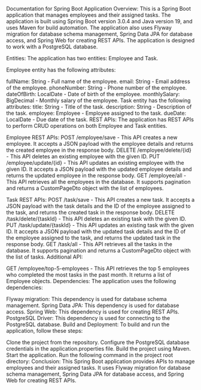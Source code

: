 Documentation for Spring Boot Application
Overview:
This is a Spring Boot application that manages employees and their assigned tasks. The application is built using Spring Boot version 3.0.4 and Java version 19, and uses Maven for build automation. The application also uses Flyway migration for database schema management, Spring Data JPA for database access, and Spring Web for creating REST APIs. The application is designed to work with a PostgreSQL database.

Entities:
The application has two entities: Employee and Task.

Employee entity has the following attributes:

fullName: String - Full name of the employee.
email: String - Email address of the employee.
phoneNumber: String - Phone number of the employee.
dateOfBirth: LocalDate - Date of birth of the employee.
monthlySalary: BigDecimal - Monthly salary of the employee.
Task entity has the following attributes:
title: String - Title of the task.
description: String - Description of the task.
employee: Employee - Employee assigned to the task.
dueDate: LocalDate - Due date of the task.
REST APIs:
The application has REST APIs to perform CRUD operations on both Employee and Task entities.

Employee REST APIs:
POST /employee/save - This API creates a new employee. It accepts a JSON payload with the employee details and returns the created employee in the response body.
DELETE /employee/delete/{id} - This API deletes an existing employee with the given ID.
PUT /employee/update/{id} - This API updates an existing employee with the given ID. It accepts a JSON payload with the updated employee details and returns the updated employee in the response body.
GET /employee/all - This API retrieves all the employees in the database. It supports pagination and returns a CustomPageDto object with the list of employees.

Task REST APIs:
POST /task/save - This API creates a new task. It accepts a JSON payload with the task details and the ID of the employee assigned to the task, and returns the created task in the response body.
DELETE /task/delete/{taskId} - This API deletes an existing task with the given ID.
PUT /task/update/{taskId} - This API updates an existing task with the given ID. It accepts a JSON payload with the updated task details and the ID of the employee assigned to the task, and returns the updated task in the response body.
GET /task/all - This API retrieves all the tasks in the database. It supports pagination and returns a CustomPageDto object with the list of tasks.
Additional API:

GET /employee/top-5-employees - This API retrieves the top 5 employees who completed the most tasks in the past month. It returns a list of Employee objects.
Dependencies:
The application uses the following dependencies:

Flyway migration: This dependency is used for database schema management.
Spring Data JPA: This dependency is used for database access.
Spring Web: This dependency is used for creating REST APIs.
PostgreSQL Driver: This dependency is used for connecting to the PostgreSQL database.
Build and Deployment:
To build and run the application, follow these steps:

Clone the project from the repository.
Configure the PostgreSQL database credentials in the application.properties file.
Build the project using Maven. 
Start the application. Run the following command in the project root directory:
Conclusion:
This Spring Boot application provides APIs to manage employees and their assigned tasks. It uses Flyway migration for database schema management, Spring Data JPA for database access, and Spring Web for creating REST APIs.

